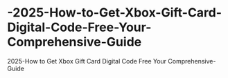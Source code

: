 # -2025-How-to-Get-Xbox-Gift-Card-Digital-Code-Free-Your-Comprehensive-Guide
 2025-How to Get Xbox Gift Card Digital Code Free Your Comprehensive-Guide
